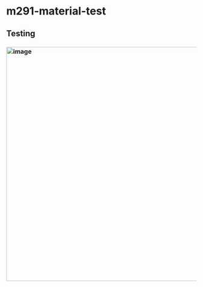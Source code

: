# m291-material-test

## Testing

### <img width="620" alt="image" src="https://user-images.githubusercontent.com/97664345/176648901-ac71e927-1f60-4e64-a318-0f0477199f9c.png">


